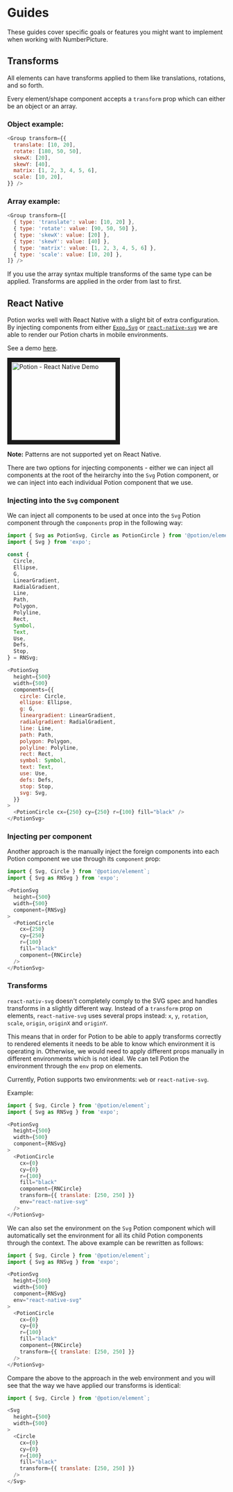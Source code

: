 # Guides<a class="anchor" name="guides"></a>

These guides cover specific goals or features you might want to implement when working with NumberPicture.

## Transforms<a class="anchor" name="guides__transforms"></a>

All elements can have transforms applied to them like translations, rotations, and so forth.

Every element/shape component accepts a `transform` prop which can either be an object or an array.

### Object example:

```javascript
<Group transform={{
  translate: [10, 20],
  rotate: [180, 50, 50],
  skewX: [20],
  skewY: [40],
  matrix: [1, 2, 3, 4, 5, 6],
  scale: [10, 20],
}} />
```

### Array example:

```javascript
<Group transform={[
  { type: 'translate': value: [10, 20] },
  { type: 'rotate': value: [90, 50, 50] },
  { type: 'skewX': value: [20] },
  { type: 'skewY': value: [40] },
  { type: 'matrix': value: [1, 2, 3, 4, 5, 6] },
  { type: 'scale': value: [10, 20] },
]} />
```

If you use the array syntax multiple transforms of the same type can be applied. Transforms are applied in the order from last to first.

## React Native<a class="anchor" name="guides__react_native"></a>

Potion works well with React Native with a slight bit of extra configuration. By injecting components from either [`Expo.Svg`](https://docs.expo.io/versions/latest/sdk/svg.html) or [`react-native-svg`](https://github.com/react-native-community/react-native-svg) we are able to render our Potion charts in mobile environments.

See a demo [here](https://expo.io/@finnfiddle/number-picture-rn-demo).

<a href="http://www.youtube.com/watch?feature=player_embedded&v=-4eXEGJyOU8
" target="_blank"><img src="http://img.youtube.com/vi/-4eXEGJyOU8/0.jpg" 
alt="Potion - React Native Demo" width="240" height="180" border="10" /></a>

**Note:** Patterns are not supported yet on React Native.

There are two options for injecting components - either we can inject all components at the root of the heirarchy into the `Svg` Potion component, or we can inject into each individual Potion component that we use.

### Injecting into the `Svg` component

We can inject all components to be used at once into the `Svg` Potion component through the `components` prop in the following way:

```javascript
import { Svg as PotionSvg, Circle as PotionCircle } from '@potion/element`;
import { Svg } from 'expo';

const {
  Circle,
  Ellipse,
  G,
  LinearGradient,
  RadialGradient,
  Line,
  Path,
  Polygon,
  Polyline,
  Rect,
  Symbol,
  Text,
  Use,
  Defs,
  Stop,
} = RNSvg;

<PotionSvg
  height={500}
  width={500}
  components={{
    circle: Circle,
    ellipse: Ellipse,
    g: G,
    lineargradient: LinearGradient,
    radialgradient: RadialGradient,
    line: Line,
    path: Path,
    polygon: Polygon,
    polyline: Polyline,
    rect: Rect,
    symbol: Symbol,
    text: Text,
    use: Use,
    defs: Defs,
    stop: Stop,
    svg: Svg,
  }}
>
  <PotionCircle cx={250} cy={250} r={100} fill="black" />
</PotionSvg>
```

### Injecting per component

Another approach is the manually inject the foreign components into each Potion component we use through its `component` prop:

```javascript
import { Svg, Circle } from '@potion/element`;
import { Svg as RNSvg } from 'expo';

<PotionSvg
  height={500}
  width={500}
  component={RNSvg}
>
  <PotionCircle
    cx={250}
    cy={250}
    r={100}
    fill="black"
    component={RNCircle}
  />
</PotionSvg>
```

### Transforms

`react-nativ-svg` doesn't completely comply to the SVG spec and handles transforms in a slightly different way. Instead of a `transform` prop on elements, `react-native-svg` uses several props instead: `x`, `y`, `rotation`, `scale`, `origin`, `originX` and `originY`.

This means that in order for Potion to be able to apply transforms correctly to rendered elements it needs to be able to know which environment it is operating in. Otherwise, we would need to apply different props manually in different environments which is not ideal. We can tell Potion the environment through the `env` prop on elements.

Currently, Potion supports two environments: `web` or `react-native-svg`.

Example:

```javascript
import { Svg, Circle } from '@potion/element`;
import { Svg as RNSvg } from 'expo';

<PotionSvg
  height={500}
  width={500}
  component={RNSvg}
>
  <PotionCircle
    cx={0}
    cy={0}
    r={100}
    fill="black"
    component={RNCircle}
    transform={{ translate: [250, 250] }}
    env="react-native-svg"
  />
</PotionSvg>
```

We can also set the environment on the `Svg` Potion component which will automatically set the environment for all its child Potion components through the context. The above example can be rewritten as follows:

```javascript
import { Svg, Circle } from '@potion/element`;
import { Svg as RNSvg } from 'expo';

<PotionSvg
  height={500}
  width={500}
  component={RNSvg}
  env="react-native-svg"
>
  <PotionCircle
    cx={0}
    cy={0}
    r={100}
    fill="black"
    component={RNCircle}
    transform={{ translate: [250, 250] }}
  />
</PotionSvg>
```

Compare the above to the approach in the web environment and you will see that the way we have applied our transforms is identical:

```javascript
import { Svg, Circle } from '@potion/element`;

<Svg
  height={500}
  width={500}
>
  <Circle
    cx={0}
    cy={0}
    r={100}
    fill="black"
    transform={{ translate: [250, 250] }}
  />
</Svg>
```
